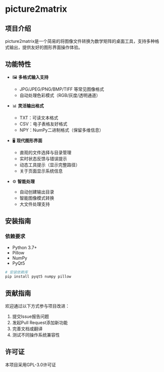 # picture2matrix

## 项目介绍
picture2matrix是一个简易的将图像文件转换为数学矩阵的桌面工具，支持多种格式输出，提供友好的图形界面操作体验。

## 功能特性

- 🖼️ **多格式输入支持**
  - JPG/JPEG/PNG/BMP/TIFF 等常见图像格式
  - 自动处理色彩模式（RGB/灰度/透明通道）

- 📊 **灵活输出格式**
  - TXT：可读文本格式
  - CSV：电子表格友好格式
  - NPY：NumPy二进制格式（保留多维信息）

- 🖥️ **现代图形界面**
  - 直观的文件选择与目录管理
  - 实时状态反馈与错误提示
  - 动态工具提示（显示完整路径）
  - 关于页面显示系统信息

- ⚙️ **智能处理**
  - 自动创建输出目录
  - 智能图像模式转换
  - 大文件处理支持

## 安装指南

### 依赖要求
- Python 3.7+
- Pillow
- NumPy
- PyQt5

```bash
# 安装依赖库
pip install pyqt5 numpy pillow
```

## 贡献指南
欢迎通过以下方式参与项目改进：
1. 提交Issue报告问题
2. 发起Pull Request添加新功能
3. 完善文档或翻译
4. 测试不同操作系统兼容性

## 许可证
本项目采用GPL-3.0许可证

